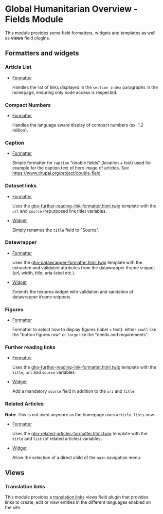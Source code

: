 Global Humanitarian Overview - Fields Module
============================================

This module provides some field formatters, widgets and templates as well as
**views** field plugins.

Formatters and widgets
----------------------

### Article List

- [Formatter](src/Plugin/Field/FieldFormatter/GhoArticleListFormatter.php)

  Handles the list of links displayed in the `section index` paragraphs in the
  homepage, ensuring only node access is respected.


### Compact Numbers

- [Formatter](src/Plugin/Field/FieldFormatter/GhoNumberFormatter.php)

  Handles the language aware display of compact numbers (ex: 1.2 million).

### Caption

- [Formatter](src/Plugin/Field/FieldFormatter/GhoCaptionFormatter.php)

  Simple formatter for `caption` "double fields" (location + text) used for
  example for the caption text of hero image of articles.
  See https://www.drupal.org/project/double_field

### Dataset links

- [Formatter](src/Plugin/Field/FieldFormatter/GhoDatasetLinkFormatter.php)

  Uses the [gho-further-reading-link-formatter.html.twig](templates/gho-dataset-link-formatter.html.twig) template with the `url` and `source` (repurposed link title) variables.

- [Widget](src/Plugin/Field/FieldWidget/GhoDatasetLinkWidget.php)

  Simply renames the `title` field to "Source".

### Datawrapper

- [Formatter](src/Plugin/Field/FieldFormatter/GhoDatawrapperFormatter.php)

  Uses the [gho-datawrapper-formatter.html.twig](templates/gho-datawrapper-formatter.html.twig) template with the extracted and validated attributes from the datawrapper iframe
  snippet (url, width, title, aria-label etc.).

- [Widget](src/Plugin/Field/FieldWidget/GhoDatawrapperWidget.php)

  Extends the textarea widget with validation and sanitation of datawrapper
  iframe snippets.

### Figures

- [Formatter](src/Plugin/Field/FieldFormatter/GhoFiguresFormatter.php)

  Formatter to select how to display figures (label + text): either `small`
  like the "botton figures row" or `large` like the "needs and requirements".

### Further reading links

- [Formatter](src/Plugin/Field/FieldFormatter/GhoFurtherReadingLinkFormatter.php)

  Uses the [gho-further-reading-link-formatter.html.twig](templates/gho-further-reading-link-formatter.html.twig) template with the `title`, `url`
  and `source` variables.

- [Widget](src/Plugin/Field/FieldWidget/GhoFurtherReadingLinkWidget.php)

  Add a mandatory `source` field in addition to the `uri` and `title`.

### Related Articles

**Note:** This is not used anymore as the homepage uses `article lists` now.

- [Formatter](src/Plugin/Field/FieldFormatter/GhoRelatedArticlesFormatter.php)

  Uses the [gho-related-articles-formatter.html.twig](templates/gho-related-articles-formatter.html.twig) template with the `title` and `list`
  (of related articles) variables.

- [Widget](src/Plugin/Field/FieldWidget/GhoMenuSelectWidget.php)

  Allow the selection of a direct child of the `main` navigation menu.

Views
-----

### Translation links

This module provides a [translation links](src/Plugin/views/field/GhoTranslationLinks.php)
views field plugin that provides links to create, edit or view entities in the
different languages enabled on the site.
